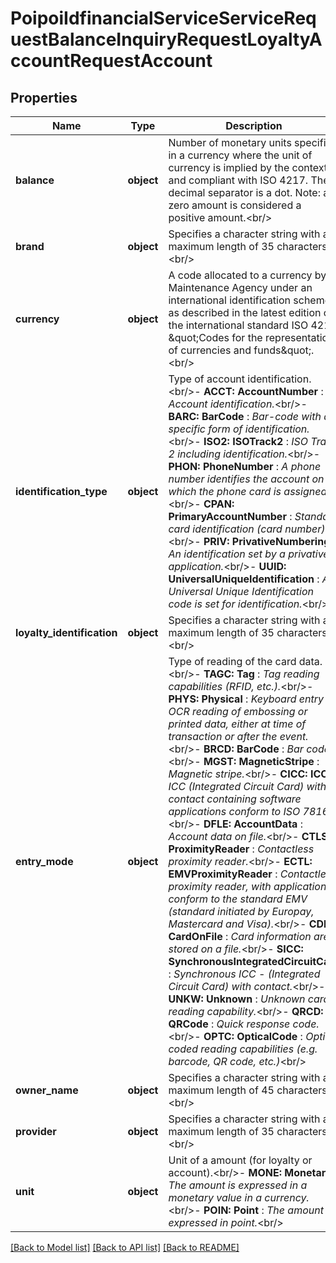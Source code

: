 # PoipoiIdfinancialServiceServiceRequestBalanceInquiryRequestLoyaltyAccountRequestAccount

## Properties
Name | Type | Description | Notes
------------ | ------------- | ------------- | -------------
**balance** | **object** | Number of monetary units specified in a currency where the unit of currency is implied by the context and compliant with ISO 4217. The decimal separator is a dot. Note: a zero amount is considered a positive amount.&lt;br/&gt; | [optional] 
**brand** | **object** | Specifies a character string with a maximum length of 35 characters.&lt;br/&gt; | [optional] 
**currency** | **object** | A code allocated to a currency by a Maintenance Agency under an international identification scheme as described in the latest edition of the international standard ISO 4217 \&quot;Codes for the representation of currencies and funds\&quot;.&lt;br/&gt; | [optional] 
**identification_type** | **object** | Type of account identification.&lt;br/&gt;- **ACCT: AccountNumber**  : *Account identification.*&lt;br/&gt;- **BARC: BarCode**  : *Bar-code with a specific form of identification.*&lt;br/&gt;- **ISO2: ISOTrack2**  : *ISO Track 2 including identification.*&lt;br/&gt;- **PHON: PhoneNumber**  : *A phone number identifies the account on which the phone card is assigned.*&lt;br/&gt;- **CPAN: PrimaryAccountNumber**  : *Standard card identification (card number).*&lt;br/&gt;- **PRIV: PrivativeNumbering**  : *An identification set by a privative application.*&lt;br/&gt;- **UUID: UniversalUniqueIdentification**  : *A Universal Unique Identification code is set for identification.*&lt;br/&gt; | [optional] 
**loyalty_identification** | **object** | Specifies a character string with a maximum length of 35 characters.&lt;br/&gt; | 
**entry_mode** | **object** | Type of reading of the card data.&lt;br/&gt;- **TAGC: Tag**  : *Tag reading capabilities (RFID, etc.).*&lt;br/&gt;- **PHYS: Physical**  : *Keyboard entry or OCR reading of embossing or printed data, either at time of transaction or after the event.*&lt;br/&gt;- **BRCD: BarCode**  : *Bar code.*&lt;br/&gt;- **MGST: MagneticStripe**  : *Magnetic stripe.*&lt;br/&gt;- **CICC: ICC**  : *ICC (Integrated Circuit Card) with contact containing software applications conform to ISO 7816.*&lt;br/&gt;- **DFLE: AccountData**  : *Account data on file.*&lt;br/&gt;- **CTLS: ProximityReader**  : *Contactless proximity reader.*&lt;br/&gt;- **ECTL: EMVProximityReader**  : *Contactless proximity reader, with application conform to the standard EMV (standard initiated by Europay, Mastercard and Visa).*&lt;br/&gt;- **CDFL: CardOnFile**  : *Card information are stored on a file.*&lt;br/&gt;- **SICC: SynchronousIntegratedCircuitCard**  : *Synchronous ICC - (Integrated Circuit Card) with contact.*&lt;br/&gt;- **UNKW: Unknown**  : *Unknown card reading capability.*&lt;br/&gt;- **QRCD: QRCode**  : *Quick response code.*&lt;br/&gt;- **OPTC: OpticalCode**  : *Optical coded reading capabilities (e.g. barcode, QR code, etc.)*&lt;br/&gt; | [optional] 
**owner_name** | **object** | Specifies a character string with a maximum length of 45 characters.&lt;br/&gt; | [optional] 
**provider** | **object** | Specifies a character string with a maximum length of 35 characters.&lt;br/&gt; | [optional] 
**unit** | **object** | Unit of a amount (for loyalty or account).&lt;br/&gt;- **MONE: Monetary**  : *The amount is expressed in a monetary value in a currency.*&lt;br/&gt;- **POIN: Point**  : *The amount is expressed in point.*&lt;br/&gt; | [optional] 

[[Back to Model list]](../README.md#documentation-for-models) [[Back to API list]](../README.md#documentation-for-api-endpoints) [[Back to README]](../README.md)

